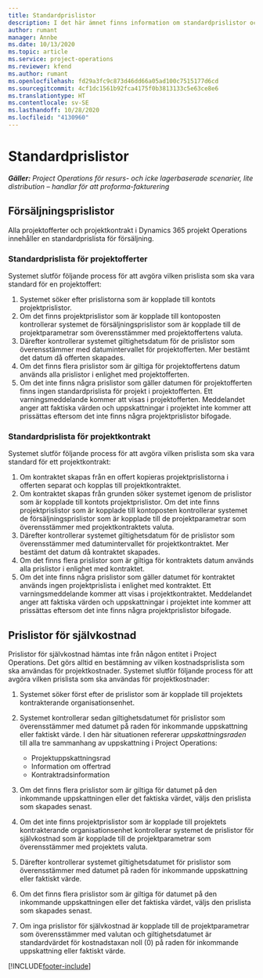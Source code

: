 ```yaml
---
title: Standardprislistor
description: I det här ämnet finns information om standardprislistor och prislistor för självkostnad i Project Operations.
author: rumant
manager: Annbe
ms.date: 10/13/2020
ms.topic: article
ms.service: project-operations
ms.reviewer: kfend
ms.author: rumant
ms.openlocfilehash: fd29a3fc9c873d46dd66a05ad100c7515177d6cd
ms.sourcegitcommit: 4cf1dc1561b92fca4175f0b3813133c5e63ce8e6
ms.translationtype: HT
ms.contentlocale: sv-SE
ms.lasthandoff: 10/28/2020
ms.locfileid: "4130960"
---
```

# <a name="default-price-lists"></a>Standardprislistor

_**Gäller:** Project Operations för resurs- och icke lagerbaserade scenarier, lite distribution – handlar för att proforma-fakturering_

## <a name="sales-price-lists"></a>Försäljningsprislistor

Alla projektofferter och projektkontrakt i Dynamics 365 projekt Operations innehåller en standardprislista för försäljning. 

### <a name="price-list-default-on-project-quotes"></a>Standardprislista för projektofferter
Systemet slutför följande process för att avgöra vilken prislista som ska vara standard för en projektoffert:

1. Systemet söker efter prislistorna som är kopplade till kontots projektprislistor. 
2. Om det finns projektprislistor som är kopplade till kontoposten kontrollerar systemet de försäljningsprislistor som är kopplade till de projektparametrar som överensstämmer med projektoffertens valuta.
3. Därefter kontrollerar systemet giltighetsdatum för de prislistor som överensstämmer med datumintervallet för projektofferten. Mer bestämt det datum då offerten skapades.
4. Om det finns flera prislistor som är giltiga för projektoffertens datum används alla prislistor i enlighet med projektofferten.
5. Om det inte finns några prislistor som gäller datumen för projektofferten finns ingen standardprislista för projekt i projektofferten. Ett varningsmeddelande kommer att visas i projektofferten. Meddelandet anger att faktiska värden och uppskattningar i projektet inte kommer att prissättas eftersom det inte finns några projektprislistor bifogade.

### <a name="price-list-default-on-project-contracts"></a>Standardprislista för projektkontrakt 
Systemet slutför följande process för att avgöra vilken prislista som ska vara standard för ett projektkontrakt:

1. Om kontraktet skapas från en offert kopieras projektprislistorna i offerten separat och kopplas till projektkontraktet.
2. Om kontraktet skapas från grunden söker systemet igenom de prislistor som är kopplade till kontots projektprislistor. Om det inte finns projektprislistor som är kopplade till kontoposten kontrollerar systemet de försäljningsprislistor som är kopplade till de projektparametrar som överensstämmer med projektkontraktets valuta.
4. Därefter kontrollerar systemet giltighetsdatum för de prislistor som överensstämmer med datumintervallet för projektkontraktet. Mer bestämt det datum då kontraktet skapades.
5. Om det finns flera prislistor som är giltiga för kontraktets datum används alla prislistor i enlighet med kontraktet.
6. Om det inte finns några prislistor som gäller datumet för kontraktet används ingen projektprislista i enlighet med kontraktet. Ett varningsmeddelande kommer att visas i projektkontraktet. Meddelandet anger att faktiska värden och uppskattningar i projektet inte kommer att prissättas eftersom det inte finns några projektprislistor bifogade.

## <a name="cost-price-lists"></a>Prislistor för självkostnad

Prislistor för självkostnad hämtas inte från någon entitet i Project Operations. Det görs alltid en bestämning av vilken kostnadsprislista som ska användas för projektkostnader. Systemet slutför följande process för att avgöra vilken prislista som ska användas för projektkostnader:

1. Systemet söker först efter de prislistor som är kopplade till projektets kontrakterande organisationsenhet.
2. Systemet kontrollerar sedan giltighetsdatumet för prislistor som överensstämmer med datumet på raden för inkommande uppskattning eller faktiskt värde. I den här situationen refererar *uppskattningsraden* till alla tre sammanhang av uppskattning i Project Operations:

    - Projektuppskattningsrad
    - Information om offertrad
    - Kontraktradsinformation
  
3. Om det finns flera prislistor som är giltiga för datumet på den inkommande uppskattningen eller det faktiska värdet, väljs den prislista som skapades senast.
4. Om det inte finns projektprislistor som är kopplade till projektets kontrakterande organisationsenhet kontrollerar systemet de prislistor för självkostnad som är kopplade till de projektparametrar som överensstämmer med projektets valuta.
5. Därefter kontrollerar systemet giltighetsdatumet för prislistor som överensstämmer med datumet på raden för inkommande uppskattning eller faktiskt värde. 
6. Om det finns flera prislistor som är giltiga för datumet på den inkommande uppskattningen eller det faktiska värdet, väljs den prislista som skapades senast.
7. Om inga prislistor för självkostnad är kopplade till de projektparametrar som överensstämmer med valutan och giltighetsdatumet är standardvärdet för kostnadstaxan noll (0) på raden för inkommande uppskattning eller faktiskt värde.


[!INCLUDE[footer-include](../includes/footer-banner.md)]